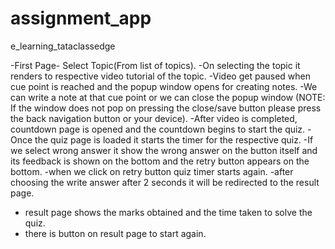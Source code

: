# assignment_app
e_learning_tataclassedge

-First Page- Select Topic(From list of topics).
-On selecting the topic it renders to respective video tutorial of the topic.
-Video get paused when cue point is reached and the popup window opens for creating notes.
-We can write a note at that cue point or we can close the popup window (NOTE: If the window does not pop on pressing the close/save button please press the back navigation button or your device).
-After video is completed, countdown page is opened and the countdown begins to start the quiz.
-Once the quiz page is loaded it starts the timer for the respective quiz.
-If we select wrong answer it show the wrong answer on the button itself and its feedback is shown on the bottom and the retry button appears on the bottom.
-when we click on retry button quiz timer starts again.
-after choosing the write answer after 2 seconds it will be redirected to the result page.
- result page shows the marks obtained and the time taken to solve the quiz.
- there is button on result page to start again.

